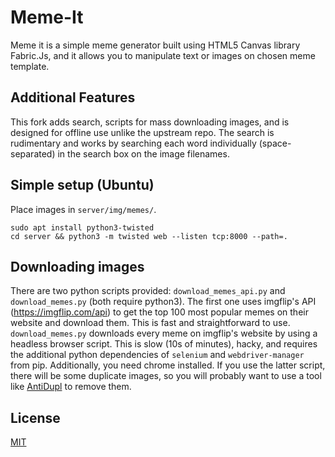 # Meme-It
Meme it is a simple meme generator built using HTML5 Canvas library Fabric.Js, and it allows you to manipulate text or images on chosen meme template.

## Additional Features
This fork adds search, scripts for mass downloading images, and is designed for offline use unlike the upstream repo. The search is rudimentary and works by searching each word individually (space-separated) in the search box on the image filenames.

## Simple setup (Ubuntu)
Place images in `server/img/memes/`.
```
sudo apt install python3-twisted
cd server && python3 -m twisted web --listen tcp:8000 --path=.
```

## Downloading images
There are two python scripts provided: `download_memes_api.py` and `download_memes.py` (both require python3). The first one uses imgflip's API (https://imgflip.com/api) to get the top 100 most popular memes on their website and download them. This is fast and straightforward to use. `download_memes.py` downloads every meme on imgflip's website by using a headless browser script. This is slow (10s of minutes), hacky, and requires the additional python dependencies of `selenium` and `webdriver-manager` from pip. Additionally, you need chrome installed. If you use the latter script, there will be some duplicate images, so you will probably want to use a tool like [AntiDupl](https://github.com/ermig1979/AntiDupl/releases) to remove them.

## License
[MIT](https://github.com/Abd3lwahab/Meme-It/blob/master/LICENSE)
